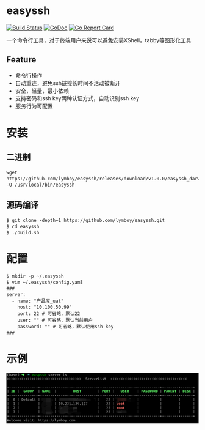 # easyssh
[![Build Status](https://travis-ci.org/ziutek/easyssh.svg?branch=master)](https://travis-ci.org/ziutek/easyssh)
[![GoDoc](https://godoc.org/github.com/ziutek/easyssh?status.svg)](https://godoc.org/github.com/ziutek/easyssh)
[![Go Report Card](https://goreportcard.com/badge/github.com/ziutek/easyssh)](https://goreportcard.com/report/github.com/ziutek/easyssh)

一个命令行工具，对于终端用户来说可以避免安装XShell，tabby等图形化工具

## Feature

+ 命令行操作
+ 自动重连，避免ssh链接长时间不活动被断开
+ 安全，轻量，最小依赖
+ 支持密码和ssh key两种认证方式，自动识别ssh key
+ 服务行为可配置

# 安装
## 二进制
```shell
wget https://github.com/lymboy/easyssh/releases/download/v1.0.0/easyssh_darwin_amd64_v1.0.0 -O /usr/local/bin/easyssh
```

## 源码编译
```shell
$ git clone -depth=1 https://github.com/lymboy/easyssh.git
$ cd easyssh
$ ./build.sh
```

# 配置
```shell
$ mkdir -p ~/.easyssh
$ vim ~/.easyssh/config.yaml
###
server:
  - name: "产品库_uat"
    host: "10.100.50.99"
    port: 22 # 可省略，默认22
    user: "" # 可省略，默认当前用户
    password: "" # 可省略，默认使用ssh key
###
```

# 示例
![img.png](img.png)